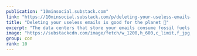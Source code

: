 ```yaml
---
publication: "10minsocial.substack.com"
link: "https://10minsocial.substack.com/p/deleting-your-useless-emails-is-good"
title: "Deleting your useless emails is good for the planet 🌱"
excerpt: "The data centers that store your emails consume fossil fuels and generate CO2."
image: "https://substackcdn.com/image/fetch/w_1200,h_600,c_limit,f_jpg,q_auto:good,fl_progressive:steep/https%3A%2F%2Fbucketeer-e05bbc84-baa3-437e-9518-adb32be77984.s3.amazonaws.com%2Fpublic%2Fimages%2F9497ca4c-709b-4274-adc4-a619b3aab64c_1380x1172.jpeg"
group: con
rank: 10
---
```

